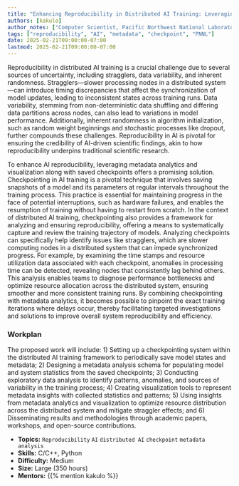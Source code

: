 ```yaml
---
title: "Enhancing Reproducibility in Distributed AI Training: Leveraging Checkpointing and Metadata Analytics"
authors: [kakulo]
author_notes: ["Computer Scientist, Pacific Northwest National Laboratory"]
tags: ["reproducibility", "AI", "metadata", "checkpoint", "PNNL"]
date: 2025-02-21T09:00:00-07:00
lastmod: 2025-02-21T09:00:00-07:00
---
```


Reproducibility in distributed AI training is a crucial challenge due to several sources of uncertainty, including stragglers, data variability, and inherent randomness. Stragglers—slower processing nodes in a distributed system—can introduce timing discrepancies that affect the synchronization of model updates, leading to inconsistent states across training runs. Data variability, stemming from non-deterministic data shuffling and differing data partitions across nodes, can also lead to variations in model performance. Additionally, inherent randomness in algorithm initialization, such as random weight beginnings and stochastic processes like dropout, further compounds these challenges. Reproducibility in AI is pivotal for ensuring the credibility of AI-driven scientific findings, akin to how reproducibility underpins traditional scientific research. 

To enhance AI reproducibility, leveraging metadata analytics and visualization along with saved checkpoints offers a promising solution. Checkpointing in AI training is a pivotal technique that involves saving snapshots of a model and its parameters at regular intervals throughout the training process. This practice is essential for maintaining progress in the face of potential interruptions, such as hardware failures, and enables the resumption of training without having to restart from scratch. In the context of distributed AI training, checkpointing also provides a framework for analyzing and ensuring reproducibility, offering a means to systematically capture and review the training trajectory of models. Analyzing checkpoints can specifically help identify issues like stragglers, which are slower computing nodes in a distributed system that can impede synchronized progress. For example, by examining the time stamps and resource utilization data associated with each checkpoint, anomalies in processing time can be detected, revealing nodes that consistently lag behind others. This analysis enables teams to diagnose performance bottlenecks and optimize resource allocation across the distributed system, ensuring smoother and more consistent training runs. By combining checkpointing with metadata analytics, it becomes possible to pinpoint the exact training iterations where delays occur, thereby facilitating targeted investigations and solutions to improve overall system reproducibility and efficiency.


### Workplan

The proposed work will include: 1) Setting up a checkpointing system within the distributed AI training framework to periodically save model states and metadata; 2) Designing a metadata analysis schema for populating model and system statistics from the saved checkpoints; 3) Conducting exploratory data analysis to identify patterns, anomalies, and sources of variability in the training process; 4) Creating visualization tools to represent metadata insights with collected statistics and patterns; 5) Using insights from metadata analytics and visualization to optimize resource distribution across the distributed system and mitigate straggler effects; and 6) Disseminating results and methodologies through academic papers, workshops, and open-source contributions. 

- **Topics:** `Reproducibility` `AI` `distributed AI` `checkpoint` `metadata analysis`
- **Skills:** C/C++, Python
- **Difficulty:** Medium
- **Size:** Large (350 hours)
- **Mentors:** {{% mention kakulo %}}
